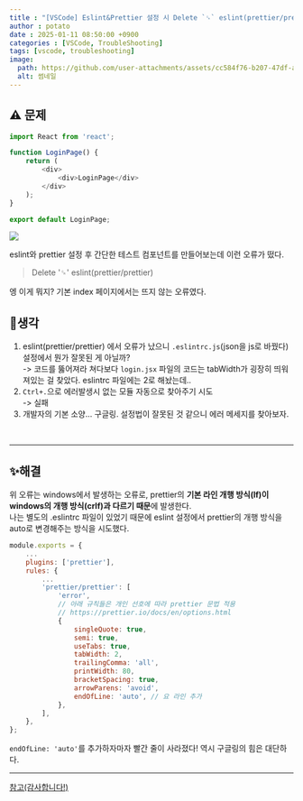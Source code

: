 ```yaml
---
title : "[VSCode] Eslint&Prettier 설정 시 Delete `␍` eslint(prettier/prettier) 에러 해결"
author : potato
date : 2025-01-11 08:50:00 +0900
categories : [VSCode, TroubleShooting]
tags: [vscode, troubleshooting]
image:
  path: https://github.com/user-attachments/assets/cc584f76-b207-47df-aae1-9605a42af368
  alt: 썸네일
---
```


## ⚠️ 문제
```javascript
import React from 'react';

function LoginPage() {
	return (
		<div>
			<div>LoginPage</div>
		</div>
	);
}

export default LoginPage;
```

![](https://velog.velcdn.com/images/oding90/post/28c0db9f-0bf2-43f1-a138-5e3132c45ac7/image.png)


eslint와 prettier 설정 후 간단한 테스트 컴포넌트를 만들어보는데 이런 오류가 떴다.

> Delete '␍' eslint(prettier/prettier)

엥 이게 뭐지? 기본 index 페이지에서는 뜨지 않는 오류였다.

## 🎈생각
1. eslint(prettier/prettier) 에서 오류가 났으니 `.eslintrc.js`(json을 js로 바꿨다) 설정에서 뭔가 잘못된 게 아닐까?   
-> 코드를 뚫어져라 쳐다보다 `login.jsx` 파일의 코드는 tabWidth가 굉장히 띄워져있는 걸 찾았다. eslintrc 파일에는 2로 해놨는데..
2. `Ctrl+.`으로 에러발생시 없는 모듈 자동으로 찾아주기 시도   
-> 실패
3. 개발자의 기본 소양... 구글링. 설정법이 잘못된 것 같으니 에러 메세지를 찾아보자.
<br>

***
## ✨해결
위 오류는 windows에서 발생하는 오류로, 
prettier의 **기본 라인 개행 방식(lf)이 windows의 개행 방식(crlf)과 다르기 때문**에 발생한다.   
나는 별도의 .eslintrc 파일이 있었기 때문에 eslint 설정에서 prettier의 개행 방식을 auto로 변경해주는 방식을 시도했다.

```cjs
module.exports = {
	...
	plugins: ['prettier'],
	rules: {
		...
		'prettier/prettier': [
			'error',
			// 아래 규칙들은 개인 선호에 따라 prettier 문법 적용
			// https://prettier.io/docs/en/options.html
			{
				singleQuote: true,
				semi: true,
				useTabs: true,
				tabWidth: 2,
				trailingComma: 'all',
				printWidth: 80,
				bracketSpacing: true,
				arrowParens: 'avoid',
				endOfLine: 'auto', // 요 라인 추가
			},
		],
	},
};
```
`endOfLine: 'auto'`를 추가하자마자 빨간 줄이 사라졌다! 역시 구글링의 힘은 대단하다.
<br/>

***
[참고(감사합니다!)](https://guiyomi.tistory.com/134)